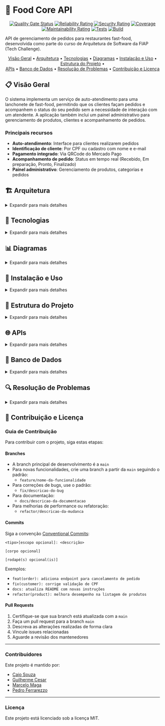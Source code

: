 # 🍔 Food Core API

<div align="center">

[![Quality Gate Status](https://sonarcloud.io/api/project_badges/measure?project=soat-fiap_food-core-api&metric=alert_status)](https://sonarcloud.io/summary/new_code?id=soat-fiap_food-core-api)
[![Reliability Rating](https://sonarcloud.io/api/project_badges/measure?project=soat-fiap_food-core-api&metric=reliability_rating)](https://sonarcloud.io/summary/new_code?id=soat-fiap_food-core-api)
[![Security Rating](https://sonarcloud.io/api/project_badges/measure?project=soat-fiap_food-core-api&metric=security_rating)](https://sonarcloud.io/summary/new_code?id=soat-fiap_food-core-api)
[![Coverage](https://sonarcloud.io/api/project_badges/measure?project=soat-fiap_food-core-api&metric=coverage)](https://sonarcloud.io/summary/new_code?id=soat-fiap_food-core-api)
[![Maintainability Rating](https://sonarcloud.io/api/project_badges/measure?project=soat-fiap_food-core-api&metric=sqale_rating)](https://sonarcloud.io/summary/new_code?id=soat-fiap_food-core-api)
[![Tests](https://github.com/soat-fiap/food-core-api/actions/workflows/tests.yml/badge.svg)](https://github.com/soat-fiap/food-core-api/actions/workflows/tests.yml)
[![Build](https://github.com/soat-fiap/food-core-api/actions/workflows/build.yml/badge.svg)](https://github.com/soat-fiap/food-core-api/actions/workflows/build.yml)

</div>

API de gerenciamento de pedidos para restaurantes fast-food, desenvolvida como parte do curso de Arquitetura de Software da FIAP (Tech Challenge).

<div align="center">
  <a href="#visao-geral">Visão Geral</a> •
  <a href="#arquitetura">Arquitetura</a> •
  <a href="#tecnologias">Tecnologias</a> •
  <a href="#diagramas">Diagramas</a> •
  <a href="#instalacao-e-uso">Instalação e Uso</a> •
  <a href="#estrutura-do-projeto">Estrutura do Projeto</a> • <br/>
  <a href="#apis">APIs</a> •
  <a href="#banco-de-dados">Banco de Dados</a> •
  <a href="#resolucao-de-problemas">Resolução de Problemas</a> •
  <a href="#contribuicao-e-licenca">Contribuição e Licença</a>
</div>

<h2 id="visao-geral">📋 Visão Geral</h2>

O sistema implementa um serviço de auto-atendimento para uma lanchonete de fast-food, permitindo que os clientes façam pedidos e acompanhem o status do seu pedido sem a necessidade de interação com um atendente. A aplicação também inclui um painel administrativo para gerenciamento de produtos, clientes e acompanhamento de pedidos.

### Principais recursos

- **Auto-atendimento**: Interface para clientes realizarem pedidos
- **Identificação de cliente**: Por CPF ou cadastro com nome e e-mail
- **Pagamento integrado**: Via QRCode do Mercado Pago
- **Acompanhamento de pedido**: Status em tempo real (Recebido, Em preparação, Pronto, Finalizado)
- **Painel administrativo**: Gerenciamento de produtos, categorias e pedidos

<h2 id="arquitetura">🏗️ Arquitetura</h2>

<details>
<summary>Expandir para mais detalhes</summary>

O projeto segue uma arquitetura modular baseada em **Domain-Driven Design (DDD)** com **Spring Modulith** e **Arquitetura Hexagonal**, facilitando a manutenção e promovendo desacoplamento.

### Arquitetura Hexagonal (Ports & Adapters)

```mermaid
graph TD
    subgraph "Arquitetura Hexagonal"
        DOMAIN[Domínio]
        
        subgraph "Portas de Entrada"
            API_Port["API (Porta)"]
            Webhook_Port["Webhook (Porta)"]
            Event_Port["Eventos (Porta)"]
        end
        
        subgraph "Portas de Saída"
            DB_Port["Banco de Dados (Porta)"]
            MercadoPago_Port["Mercado Pago (Porta)"]
            EventBus_Port["Eventos (Porta)"]
        end
        
        DOMAIN --- API_Port
        DOMAIN --- Webhook_Port
        DOMAIN --- Event_Port
        DOMAIN --- DB_Port
        DOMAIN --- MercadoPago_Port
        DOMAIN --- EventBus_Port
        
        API_Port --- API_Adapter["/api REST Controller"]
        Webhook_Port --- Webhook_Adapter["Webhook Controller"]
        Event_Port --- Event_Adapter["Event Listener"]
        
        DB_Port --- DB_Adapter["JPA Repository"]
        MercadoPago_Port --- MercadoPago_Adapter["MercadoPago Client"]
        EventBus_Port --- EventBus_Adapter["ApplicationEventPublisher"]
    end
```

### Monolito Modular (Spring Modulith)

A aplicação é estruturada como um monolito modular usando Spring Modulith, com contextos limitados (bounded contexts) bem definidos para cada domínio de negócio:

```mermaid
graph TD
    subgraph "Monolito Modular"
        USER[Módulo Usuário]
        ORDER[Módulo Pedido]
        CUSTOMER[Módulo Cliente]
        PRODUCT[Módulo Produto]
        PAYMENT[Módulo Pagamento]
        SHARED[Componentes Compartilhados]
        
        USER --> PRODUCT
        USER --> ORDER
        ORDER --> CUSTOMER
        ORDER --> PRODUCT
        ORDER --> PAYMENT
        PAYMENT --> ORDER
        
        SHARED --> ORDER
        SHARED --> CUSTOMER
        SHARED --> PRODUCT
        SHARED --> PAYMENT
    end
```

Cada módulo:

- É autocontido, com seus próprios adaptadores, portas e domínio
- Comunica-se com outros módulos através de eventos de domínio
- Pode ser extraído como um serviço independente no futuro

### Eventos de Domínio

O sistema utiliza eventos de domínio assíncronos entre módulos, permitindo:

- Comunicação desacoplada
- Notificações entre contextos limitados
- Fácil migração para uma arquitetura distribuída no futuro

</details>

<h2 id="tecnologias">🔧 Tecnologias</h2>

<details>
<summary>Expandir para mais detalhes</summary>

### Backend

- **Java 21**: Linguagem principal
- **Spring Boot 3.4**: Framework base
- **Spring Modulith**: Para organização modular da aplicação
- **Spring Data JPA**: Persistência e acesso a dados
- **Spring Security**: Segurança e autenticação
- **MapStruct**: Mapeamento entre DTOs e entidades
- **Lombok**: Redução de código boilerplate

### Banco de Dados & Cache

- **PostgreSQL**: Banco de dados relacional principal
- **Redis**: Cache distribuído
- **Liquibase**: Migrações de banco de dados

### Infraestrutura & Observabilidade

- **Docker**: Containerização
- **Gradle**: Gerenciamento de dependências e builds
- **SonarQube/SonarCloud**: Análise estática de código
- **GitHub Actions**: CI/CD
- **Swagger/OpenAPI**: Documentação de API

### Integração

- **Mercado Pago API**: Processamento de pagamentos

</details>

<h2 id="diagramas">📊 Diagramas</h2>

<details>
<summary>Expandir para mais detalhes</summary>

### Modelo de Domínio

```mermaid
classDiagram
    class Order {
        -Long id
        -String orderNumber
        -OrderStatus status
        -Customer customer
        -BigDecimal totalAmount
        -List~OrderItem~ items
        -LocalDateTime createdAt
        -LocalDateTime updatedAt
        +addItem(OrderItem)
        +removeItem(OrderItem)
        +calculateTotalAmount()
        +updateStatus(OrderStatus)
    }
    
    class OrderItem {
        -Long id
        -Product product
        -Integer quantity
        -BigDecimal unitPrice
        -BigDecimal subtotal
        -String observations
        +calculateSubtotal()
    }
    
    class Product {
        -Long id
        -String name
        -String description
        -Category category
        -BigDecimal price
        -String imageUrl
        -boolean active
    }
    
    class Category {
        <<enumeration>>
        BURGER
        SIDE
        BEVERAGE
        DESSERT
    }
    
    class Customer {
        -Long id
        -String name
        -String document
        -String email
        -String phone
        -LocalDateTime createdAt
        -LocalDateTime updatedAt
        -boolean active
    }
    
    class OrderStatus {
        <<enumeration>>
        PENDING
        PREPARING
        READY
        COMPLETED
        CANCELLED
    }
    
    Order "1" *-- "many" OrderItem
    Order "many" -- "1" Customer
    OrderItem "many" -- "1" Product
    Product -- Category
    Order -- OrderStatus
```

### DER (Diagrama Entidade-Relacionamento)

```mermaid
erDiagram
    CUSTOMERS ||--o{ ORDERS : places
    CUSTOMERS ||--o{ PAYMENTS : makes
    ORDERS ||--o{ ORDER_ITEMS : contains
    PRODUCTS ||--o{ ORDER_ITEMS : includes
    PRODUCTS ||--|| STOCK : stored_in
    CATEGORIES ||--o{ PRODUCTS : categorizes
    ORDERS ||--o{ ORDER_PAYMENTS : has
    PAYMENTS ||--o{ ORDER_PAYMENTS : completes
    USERS ||--o{ USER_ROLES : has
    ROLES ||--o{ USER_ROLES : assigned_to
    USERS ||--o{ REFRESH_TOKENS : owns
    USERS {
        int id PK "ID único do usuário"
        string username "Nome de usuário único para login"
        string email "E-mail do usuário (também único)"
        string password_hash "Hash da senha do usuário"
        string name "Nome do usuário"
        boolean active "Indica se o usuário está ativo"
        timestamp last_login "Data do último login"
        timestamp created_at "Data de criação do registro"
        timestamp updated_at "Data da última atualização do registro"
    }

    ROLES {
        int id PK "ID único da Role"
        string name "Nome único do role (ex: ADMIN, USER)"
        string description "Descrição das permissões do role"
        timestamp created_at "Data de criação do registro"
        timestamp updated_at "Data da última atualização do registro"
    }

    USER_ROLES {
        int id PK "ID único da Role do usuário"
        int user_id FK "ID do usuário"
        int role_id FK "ID do role associado"
        timestamp created_at "Data de criação do registro"
        timestamp updated_at "Data da última atualização do registro"
    }

    REFRESH_TOKENS {
        int id PK "ID único do refresh token"
        int user_id FK "ID do usuário"
        string token "Token de refresh único"
        boolean active "Indica se o Refresh Token está ativo"
        timestamp expires_at "Data de expiração do token"
        timestamp created_at "Data de criação do registro"
    }
    CUSTOMERS {
        bigint id PK
        varchar name
        varchar email
        varchar document
        timestamp created_at
        timestamp updated_at
        boolean active
    }

    ORDERS {
        int id PK
        int customer_id FK
        varchar order_number
        varchar status
        decimal amount
        timestamp created_at
        timestamp updated_at
    }

    ORDER_ITEMS {
        int id PK
        int order_id FK
        int product_id FK
        int quantity
        decimal unit_price
        decimal subtotal
        text observations
        timestamp created_at
        timestamp updated_at
    }

    PRODUCTS {
        bigint id PK
        bigint category_id FK
        varchar name
        varchar description
        decimal price
        varchar image_url
        int display_order
        boolean active
        timestamp created_at
        timestamp updated_at
    }

    CATEGORIES {
        bigint id PK
        varchar name
        varchar description
        varchar image_url
        int display_order
        boolean active
        timestamp created_at
        timestamp updated_at
    }

    STOCK {
        bigint id PK
        bigint product_id FK
        int quantity
        timestamp created_at
        timestamp updated_at
    }

    PAYMENTS {
        int id PK
        int customer_id FK
        varchar type
        timestamp expires_in
        varchar tid
        decimal amount
        varchar qr_code_url
        text observations
        timestamp created_at
        timestamp updated_at
    }

    ORDER_PAYMENTS {
        int id PK
        int order_id FK
        int payment_id FK
        varchar status
        timestamp paid_at
        timestamp created_at
        timestamp updated_at
    }
```

### Fluxo de Realização do Pedido e Pagamento (Event Storming)

```mermaid
flowchart TD
    %% Eventos de Domínio
    E1[CustomerIdentified] --> E2[OrderCreated]
    E2 --> E3[ItemAdded]
    E3 --> E4[OrderConfirmed]
    E4 --> E5[PaymentRequested]
    E5 --> E6[QRCodeGenerated]
    E6 --> E7[PaymentReceived]
    E7 --> E8[OrderReceived]
    
    %% Comandos
    C1[IdentifyCustomer] --> E1
    C2[CreateOrder] --> E2
    C3[AddItem] --> E3
    C4[ConfirmOrder] --> E4
    C5[RequestPayment] --> E5
    C6[GenerateQRCode] --> E6
    C7[ConfirmPayment] --> E7
    C8[ReceiveOrder] --> E8
    
    %% Atores
    A1[Customer] --> C1
    A1 --> C2
    A1 --> C3
    A1 --> C4
    A1 --> C5
    A2[PaymentSystem] --> C7
    A3[Attendant] --> C8
```

### Fluxo de Preparação e Entrega do Pedido (Event Storming)

```mermaid
flowchart TD
    %% Eventos de Domínio
    E1[OrderReceived] --> E2[PreparationStarted]
    E2 --> E3[OrderReady]
    E3 --> E4[CustomerNotified]
    E4 --> E5[OrderDelivered]
    E5 --> E6[OrderFinished]
    
    %% Comandos
    C1[StartPreparation] --> E2
    C2[MarkAsReady] --> E3
    C3[NotifyCustomer] --> E4
    C4[DeliverOrder] --> E5
    C5[FinishOrder] --> E6
    
    %% Atores
    A1[Cook] --> C1
    A1 --> C2
    A2[System] --> C3
    A3[Attendant] --> C4
    A3 --> C5
```

</details>

<h2 id="instalacao-e-uso">🚀 Instalação e Uso</h2>

<details>
<summary>Expandir para mais detalhes</summary>

### Requisitos

- Docker e Docker Compose
- JDK 21+
- Gradle 8.0+

### Script Centralizador `food`

O projeto utiliza um script centralizador `food` para gerenciar todas as operações:

```bash
./food [comando] [opções]
```

#### Comandos Principais

| Comando | Descrição |
|---------|-----------|
| `start:all` | Inicia toda a infraestrutura e a aplicação |
| `start:infra` | Inicia apenas a infraestrutura (banco, redis, cdn) |
| `start:app` | Inicia apenas a aplicação |
| `stop:all` | Para todos os serviços |
| `stop:infra` | Para apenas a infraestrutura |
| `stop:app` | Para apenas a aplicação |
| `restart:all` | Reinicia todos os serviços |
| `restart:app` | Reinicia apenas a aplicação |
| `db:up` | Aplica migrações do banco de dados |
| `db:reset` | Reseta o banco de dados |
| `logs` | Exibe logs dos containers |
| `logs:app` | Exibe logs apenas da aplicação |
| `logs:db` | Exibe logs apenas do banco de dados |
| `status` | Exibe status dos containers |
| `clean` | Remove containers, imagens e volumes não utilizados |
| `help` | Exibe a mensagem de ajuda |

#### Opções

- `--build`, `-b`: Reconstrói as imagens antes de iniciar
- `--force`, `-f`: Força a execução sem confirmação

### Iniciando o Ambiente do Zero

```bash
# Clone o repositório
git clone https://github.com/soat-fiap/food-core-api.git
cd food-core-api

# Tornar o script principal executável
chmod +x food

# Iniciar infraestrutura (banco, redis, cdn, adminer)
./food start:infra

# Resetar e configurar o banco de dados
./food db:reset

# Iniciar a aplicação
./food start:app --build

# Ou iniciar tudo de uma vez
./food start:all --build
```

### Acessando a Aplicação

- **API**: <http://localhost:8083/api>
- **Swagger/OpenAPI**: <http://localhost:8083/swagger-ui.html>
- **Adminer (gerenciador de banco de dados)**: <http://localhost:8081>
  - Sistema: PostgreSQL
  - Servidor: db
  - Usuário: postgres
  - Senha: postgres
  - Banco: fastfood
- **CDN**: <http://localhost:8082>

### Ambientes e Dados de Seed

O projeto suporta diferentes ambientes com diferentes conjuntos de dados:

- **Produção (perfil: prod)**: Apenas dados essenciais
- **Desenvolvimento (perfil: dev/local)**: Dados essenciais + dados adicionais para testes

Para executar a aplicação em modo de desenvolvimento:

```bash
# Usando variável de ambiente SPRING_PROFILES_ACTIVE
SPRING_PROFILES_ACTIVE=dev ./gradlew bootRun

# Ou usando parâmetro na linha de comando
./gradlew bootRun --args='--spring.profiles.active=local'
```

</details>

<h2 id="estrutura-do-projeto">📁 Estrutura do Projeto</h2>

<details>
<summary>Expandir para mais detalhes</summary>

O projeto segue uma estrutura modular organizada por domínios:

```
food-core-api/
│
├── src/
│   ├── main/
│   │   ├── java/com/soat/fiap/food/core/api/
│   │   │   ├── FoodCoreApiApplication.java     # Aplicação principal
│   │   │   │
│   │   │   ├── order/                          # Módulo Pedido
│   │   │   │   ├── application/                # Portas e serviços de aplicação
│   │   │   │   ├── domain/                     # Modelos de domínio e regras de negócio
│   │   │   │   ├── mapper/                     # Mappers entre domínio e DTOs
│   │   │   │   └── infrastructure/             # Implementações de adaptadores
│   │   │   │
│   │   │   ├── customer/                       # Módulo Cliente
│   │   │   ├── product/                        # Módulo Produto 
│   │   │   ├── payment/                        # Módulo Pagamento
│   │   │   └── shared/                         # Componentes compartilhados
│   │   │
│   │   └── resources/
│   │       ├── application.yml                 # Configurações gerais
│   │       ├── application-dev.yml             # Configurações de desenvolvimento
│   │       ├── application-prod.yml            # Configurações de produção
│   │       └── db/changelog/                   # Migrações Liquibase
│   │
│   └── test/                                   # Testes
│
├── docker/                                     # Arquivos Docker
│   ├── Dockerfile
│   ├── docker-compose.yml
│   └── services/                               # Serviços adicionais
│
├── scripts/                                    # Scripts de gerenciamento
│
├── docs/                                       # Documentação
│
├── food                                        # Script centralizador
└── README.md                                   # Este arquivo
```

### Organização Modular (DDD / Arquitetura Hexagonal)

Cada módulo segue a mesma estrutura, implementando a arquitetura hexagonal:

```
módulo/
├── application/                          # Camada de aplicação
│   ├── ports/                            # Portas
│   │   ├── in/                           # Portas de entrada
│   │   │   └── ModuloUseCase.java
│   │   └── out/                          # Portas de saída
│   │       └── ModuloRepository.java
│   └── services/                         # Serviços de aplicação
│       └── ModuloService.java
├── domain/                               # Domínio
│   ├── model/                            # Entidades e objetos de valor
│   │   ├── Entidade.java
│   │   └── ObjetoValor.java
│   ├── events/                           # Eventos de domínio
│   │   └── EntidadeCreatedEvent.java
│   └── exception/                        # Exceções de domínio
├── mapper/                               # Mappers entre domínio e DTOs
│   └── ModuloDtoMapper.java
└── infrastructure/                       # Infraestrutura
    ├── adapters/                         # Adaptadores
    │   ├── in/                           # Adaptadores de entrada
    │   │   ├── controller/               # Controllers REST
    │   │   │   └── ModuloController.java
    │   │   └── dto/                      # DTOs para comunicação externa
    │   │       ├── request/              # DTOs de requisição
    │   │       └── response/             # DTOs de resposta
    │   └── out/                          # Adaptadores de saída
    │       ├── persistence/              # Persistência de dados
    │       │   ├── entity/               # Entidades JPA
    │       │   ├── mapper/               # Mappers entre entidades e domínio
    │       │   └── repository/           # Repositórios Spring Data
    │       └── integration/              # Integrações com serviços externos
    └── config/                           # Configurações específicas do módulo
```

</details>

<h2 id="apis">🌐 APIs</h2>

<details>
<summary>Expandir para mais detalhes</summary>

O sistema expõe duas interfaces principais de API:

1. **API de Auto-Atendimento**: Para clientes se identificarem, visualizarem produtos e fazerem pedidos
2. **API de Gestão**: Para administradores gerenciarem produtos, categorias e pedidos

### Endpoints Principais

#### Clientes

```
POST /api/customers                     # Cadastrar cliente
GET /api/customers/{document}           # Obter cliente por documento
GET /api/customers                      # Listar clientes
```

#### Produtos

```
GET /api/products                       # Listar produtos
GET /api/products?category={category}   # Listar produtos por categoria
GET /api/products/{id}                  # Obter produto por ID
```

#### Pedidos

```
POST /api/orders                        # Criar pedido
GET /api/orders                         # Listar pedidos
GET /api/orders?status={status}         # Listar pedidos por status
GET /api/orders/{id}                    # Obter pedido por ID
PATCH /api/orders/{id}/status           # Atualizar status do pedido
POST /api/orders/{id}/items             # Adicionar item ao pedido
```

#### Pagamentos

```
POST /api/orders/{orderId}/payments     # Processar pagamento
GET /api/orders/{orderId}/payments      # Obter informações de pagamento
```

Para documentação completa e interativa, consulte o Swagger/OpenAPI disponível em:
<http://localhost:8083/swagger-ui.html>

</details>

<h2 id="banco-de-dados">💾 Banco de Dados</h2>

<details>
<summary>Expandir para mais detalhes</summary>

### Modelo Relacional

O sistema utiliza PostgreSQL como banco de dados principal, com o seguinte esquema:

```mermaid
erDiagram
    CUSTOMERS ||--o{ ORDERS : places
    PRODUCTS ||--o{ ORDER_ITEMS : included_in
    ORDERS ||--o{ ORDER_ITEMS : contains
    ORDERS ||--o| PAYMENTS : has
    
    CUSTOMERS {
        id BIGINT PK
        name VARCHAR(100)
        email VARCHAR(100)
        document VARCHAR(20)
        phone VARCHAR(20)
        created_at TIMESTAMP
        updated_at TIMESTAMP
        active BOOLEAN
    }
    
    PRODUCTS {
        id BIGINT PK
        name VARCHAR(100)
        description TEXT
        category VARCHAR(20)
        price DECIMAL(10_2)
        image_url VARCHAR(255)
        created_at TIMESTAMP
        updated_at TIMESTAMP
        active BOOLEAN
    }
    
    ORDERS {
        id BIGINT PK
        order_number VARCHAR(20)
        customer_id BIGINT FK
        status VARCHAR(20)
        total DECIMAL(10_2)
        created_at TIMESTAMP
        updated_at TIMESTAMP
    }
    
    ORDER_ITEMS {
        id BIGINT PK
        order_id BIGINT FK
        product_id BIGINT FK
        product_name VARCHAR(100)
        quantity INTEGER
        unit_price DECIMAL(10_2)
        total DECIMAL(10_2)
        observations TEXT
    }
    
    PAYMENTS {
        id BIGINT PK
        order_id BIGINT FK
        external_id VARCHAR(100)
        amount DECIMAL(10_2)
        status VARCHAR(20)
        payment_method VARCHAR(50)
        qr_code_url VARCHAR(255)
        qr_code_data TEXT
        created_at TIMESTAMP
        processed_at TIMESTAMP
    }
```

### Gerenciamento de Migrações

O projeto utiliza Liquibase para gerenciar migrações de banco de dados, organizadas por módulo:

```
src/main/resources/db/changelog/
├── db.changelog-master.yaml          # Arquivo principal
├── modules/                          # Migrations separadas por módulo
│   ├── order/
│   │   ├── 01-order-tables.sql
│   │   ├── 02-order-indexes.sql
│   │   └── 03-order-seed.sql
│   ├── customer/
│   ├── product/
│   └── payment/
└── shared/
    └── 00-init-schema.sql
```

As migrações são aplicadas automaticamente durante a inicialização da aplicação, mas também podem ser executadas manualmente:

```bash
./food db:up     # Aplicar migrações
./food db:reset  # Resetar e recriar o banco de dados
```

### Acesso ao Banco de Dados

Para acessar o banco de dados durante o desenvolvimento, utilize o Adminer disponível em:
<http://localhost:8081>

Credenciais:

- Sistema: PostgreSQL
- Servidor: db
- Usuário: postgres
- Senha: postgres
- Banco: fastfood

</details>

<h2 id="resolucao-de-problemas">🔍 Resolução de Problemas</h2>

<details>
<summary>Expandir para mais detalhes</summary>

### Problemas com o Banco de Dados

Se você encontrar erros ao tentar resetar o banco de dados, como:

```
ERROR: database "fastfood" is being accessed by other users
DETAIL: There are X other sessions using the database.
```

Tente estes passos:

```bash
# 1. Parar todos os serviços
./food stop:all

# 2. Limpar recursos Docker não utilizados
./food clean --force

# 3. Iniciar apenas a infraestrutura
./food start:infra

# 4. Tentar o reset novamente
./food db:reset --force
```

### Erros do Liquibase

Se você encontrar erros de validação do Liquibase como:

```
Validation Failed:
     changesets check sum
     changesets had duplicate identifiers
```

Existem duas abordagens:

1. **Limpar completamente o banco de dados:**

```bash
# Parar todos os serviços
./food stop:all

# Limpar recursos
./food clean --force

# Iniciar tudo novamente
./food start:all --build
```

2. **Atualizar a tabela DATABASECHANGELOG (para desenvolvedores):**

```sql
-- Conecte-se ao banco via Adminer e execute:
DELETE FROM DATABASECHANGELOG 
WHERE filename = 'db/changelog/modules/product/03-product-seed.sql';

-- Aplique as migrações novamente
./food db:up
```

### Problemas com o Docker

Se o Docker travar ou apresentar problemas:

```bash
# Reinicie o Docker Desktop
# Em seguida, reinicie a infraestrutura
./food restart:all --build
```

### Porta em Uso

Se alguma porta estiver em uso (como 8080, 8081, 8082, 8083, 5432, 6379):

1. Identifique o processo usando a porta:

   ```bash
   lsof -i :<número-da-porta>
   ```

2. Encerre o processo ou altere a porta no arquivo `docker/docker-compose.yml`

</details>

<h2 id="contribuicao-e-licenca">🙏 Contribuição e Licença</h2>

### Guia de Contribuição

Para contribuir com o projeto, siga estas etapas:

#### Branches

- A branch principal de desenvolvimento é a `main`
- Para novas funcionalidades, crie uma branch a partir da `main` seguindo o padrão:
  - `feature/nome-da-funcionalidade`
- Para correções de bugs, use o padrão:
  - `fix/descricao-do-bug`
- Para documentação:
  - `docs/descricao-da-documentacao`
- Para melhorias de performance ou refatoração:
  - `refactor/descricao-da-mudanca`

#### Commits

Siga a convenção [Conventional Commits](https://www.conventionalcommits.org/):

```
<tipo>[escopo opcional]: <descrição>

[corpo opcional]

[rodapé(s) opcional(is)]
```

Exemplos:

- `feat(order): adiciona endpoint para cancelamento de pedido`
- `fix(customer): corrige validação de CPF`
- `docs: atualiza README com novas instruções`
- `refactor(product): melhora desempenho na listagem de produtos`

#### Pull Requests

1. Certifique-se que sua branch está atualizada com a `main`
2. Faça um pull request para a branch `main`
3. Descreva as alterações realizadas de forma clara
4. Vincule issues relacionadas
5. Aguarde a revisão dos mantenedores

---

### Contribuidores

Este projeto é mantido por:

- [Caio Souza](https://github.com/caiuzu)
- [Guilherme Cesar](https://github.com/QuatroQuatros)
- [Marcelo Maga](https://github.com/marcelo-maga)
- [Pedro Ferrarezzo](https://github.com/pedroferrarezzo)

---

### Licença

Este projeto está licenciado sob a licença MIT.
